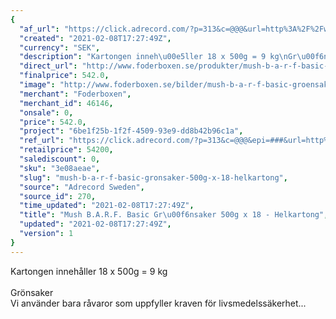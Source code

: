 ```yaml
---
{
  "af_url": "https://click.adrecord.com/?p=313&c=@@@&url=http%3A%2F%2Fwww.foderboxen.se%2Fprodukter%2Fmush-b-a-r-f-basic-groensaker-500g-x-18-helkartong%2C694",
  "created": "2021-02-08T17:27:49Z",
  "currency": "SEK",
  "description": "Kartongen inneh\u00e5ller 18 x 500g = 9 kg\nGr\u00f6nsaker\nVi anv\u00e4nder bara r\u00e5varor som uppfyller kraven f\u00f6r livsmedelss\u00e4kerhet...",
  "direct_url": "http://www.foderboxen.se/produkter/mush-b-a-r-f-basic-groensaker-500g-x-18-helkartong,694",
  "finalprice": 542.0,
  "image": "http://www.foderboxen.se/bilder/mush-b-a-r-f-basic-groensaker-500g-x-18-helkartong-694.png",
  "merchant": "Foderboxen",
  "merchant_id": 46146,
  "onsale": 0,
  "price": 542.0,
  "project": "6be1f25b-1f2f-4509-93e9-dd8b42b96c1a",
  "ref_url": "https://click.adrecord.com/?p=313&c=@@@&epi=###&url=http%3A%2F%2Fwww.foderboxen.se%2Fprodukter%2Fmush-b-a-r-f-basic-groensaker-500g-x-18-helkartong%2C694",
  "retailprice": 54200,
  "salediscount": 0,
  "sku": "3e08aeae",
  "slug": "mush-b-a-r-f-basic-gronsaker-500g-x-18-helkartong",
  "source": "Adrecord Sweden",
  "source_id": 270,
  "time_updated": "2021-02-08T17:27:49Z",
  "title": "Mush B.A.R.F. Basic Gr\u00f6nsaker 500g x 18 - Helkartong",
  "updated": "2021-02-08T17:27:49Z",
  "version": 1
}
---
```


<p> Kartongen innehåller 18 x 500g = 9 kg<br><br>Grönsaker<br>Vi använder bara råvaror som uppfyller kraven för livsmedelssäkerhet...</p>
